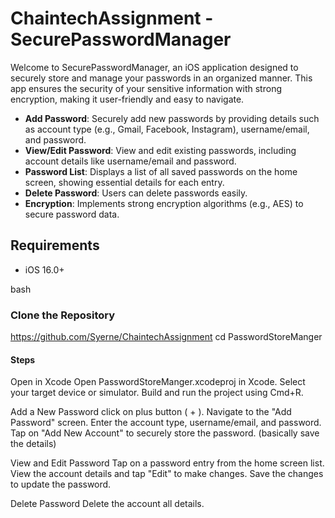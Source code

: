 # ChaintechAssignment - SecurePasswordManager

Welcome to SecurePasswordManager, an iOS application designed to securely store and manage your passwords in an organized manner. This app ensures the security of your sensitive information with strong encryption, making it user-friendly and easy to navigate.

- **Add Password**: Securely add new passwords by providing details such as account type (e.g., Gmail, Facebook, Instagram), username/email, and password.
- **View/Edit Password**: View and edit existing passwords, including account details like username/email and password.
- **Password List**: Displays a list of all saved passwords on the home screen, showing essential details for each entry.
- **Delete Password**: Users can delete passwords easily.
- **Encryption**: Implements strong encryption algorithms (e.g., AES) to secure password data.

## Requirements

- iOS 16.0+

bash
### Clone the Repository 
https://github.com/Syerne/ChaintechAssignment
cd PasswordStoreManger

#### Steps

Open in Xcode
Open PasswordStoreManger.xcodeproj in Xcode.
Select your target device or simulator.
Build and run the project using Cmd+R.

Add a New Password click on plus button ( + ).
Navigate to the "Add Password" screen.
Enter the account type, username/email, and password.
Tap on "Add New Account" to securely store the password. (basically save the details)

View and Edit Password
Tap on a password entry from the home screen list.
View the account details and tap "Edit" to make changes.
Save the changes to update the password.

Delete Password
Delete the account all details.
